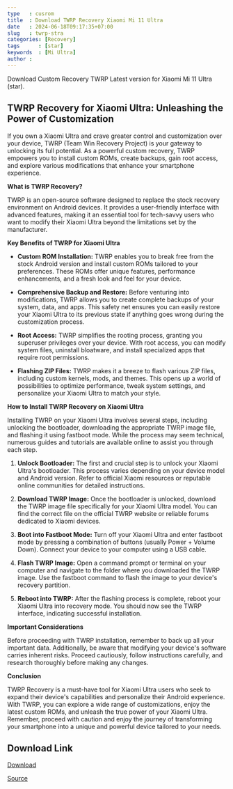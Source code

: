 ```yaml
---
type   : cusrom
title  : Download TWRP Recovery Xiaomi Mi 11 Ultra
date   : 2024-06-18T09:17:35+07:00
slug   : twrp-stra
categories: [Recovery]
tags      : [star]
keywords  : [Mi Ultra]
author : 
---
```



Download Custom Recovery TWRP Latest version for Xiaomi Mi 11 Ultra (star).

## TWRP Recovery for Xiaomi Ultra: Unleashing the Power of Customization

If you own a Xiaomi Ultra and crave greater control and customization over your device, TWRP (Team Win Recovery Project) is your gateway to unlocking its full potential. As a powerful custom recovery, TWRP empowers you to install custom ROMs, create backups, gain root access, and explore various modifications that enhance your smartphone experience.

**What is TWRP Recovery?**

TWRP is an open-source software designed to replace the stock recovery environment on Android devices. It provides a user-friendly interface with advanced features, making it an essential tool for tech-savvy users who want to modify their Xiaomi Ultra beyond the limitations set by the manufacturer.

**Key Benefits of TWRP for Xiaomi Ultra**

* **Custom ROM Installation:** TWRP enables you to break free from the stock Android version and install custom ROMs tailored to your preferences. These ROMs offer unique features, performance enhancements, and a fresh look and feel for your device.

* **Comprehensive Backup and Restore:** Before venturing into modifications, TWRP allows you to create complete backups of your system, data, and apps. This safety net ensures you can easily restore your Xiaomi Ultra to its previous state if anything goes wrong during the customization process.

* **Root Access:** TWRP simplifies the rooting process, granting you superuser privileges over your device. With root access, you can modify system files, uninstall bloatware, and install specialized apps that require root permissions.

* **Flashing ZIP Files:** TWRP makes it a breeze to flash various ZIP files, including custom kernels, mods, and themes. This opens up a world of possibilities to optimize performance, tweak system settings, and personalize your Xiaomi Ultra to match your style.

**How to Install TWRP Recovery on Xiaomi Ultra**

Installing TWRP on your Xiaomi Ultra involves several steps, including unlocking the bootloader, downloading the appropriate TWRP image file, and flashing it using fastboot mode. While the process may seem technical, numerous guides and tutorials are available online to assist you through each step.

1. **Unlock Bootloader:** The first and crucial step is to unlock your Xiaomi Ultra's bootloader. This process varies depending on your device model and Android version. Refer to official Xiaomi resources or reputable online communities for detailed instructions.

2. **Download TWRP Image:** Once the bootloader is unlocked, download the TWRP image file specifically for your Xiaomi Ultra model. You can find the correct file on the official TWRP website or reliable forums dedicated to Xiaomi devices.

3. **Boot into Fastboot Mode:** Turn off your Xiaomi Ultra and enter fastboot mode by pressing a combination of buttons (usually Power + Volume Down). Connect your device to your computer using a USB cable.

4. **Flash TWRP Image:** Open a command prompt or terminal on your computer and navigate to the folder where you downloaded the TWRP image. Use the fastboot command to flash the image to your device's recovery partition.

5. **Reboot into TWRP:** After the flashing process is complete, reboot your Xiaomi Ultra into recovery mode. You should now see the TWRP interface, indicating successful installation.

**Important Considerations**

Before proceeding with TWRP installation, remember to back up all your important data. Additionally, be aware that modifying your device's software carries inherent risks. Proceed cautiously, follow instructions carefully, and research thoroughly before making any changes.

**Conclusion**

TWRP Recovery is a must-have tool for Xiaomi Ultra users who seek to expand their device's capabilities and personalize their Android experience. With TWRP, you can explore a wide range of customizations, enjoy the latest custom ROMs, and unleash the true power of your Xiaomi Ultra. Remember, proceed with caution and enjoy the journey of transforming your smartphone into a unique and powerful device tailored to your needs.


## Download Link
[Download](https://dl.twrp.me/star)

[Source](https://twrp.me/xiaomi/xiaomimi11ultra.html)


